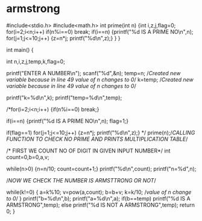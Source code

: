 # armstrong
#include<stdio.h>
#include<math.h>
int prime(int n)
{int i,z,j,flag=0;
 for(i=2;i<n;i++)
     if(n%i==0)
       break;
    if(i==n)
    {printf("%d IS A PRIME NO\n",n);
     for(j=1;j<=10;j++)
       {z=n*j;
       printf("%d\n",z);}
     }
}


int main()
{

  int n,i,z,j,temp,k,flag=0;

  printf("ENTER A NUMBER\n");
  scanf("%d",&n);
  temp=n;  /*Created new variable because in line 49  value of n changes to 0*/
  k=temp;  /*Created new variable because in line 49  value of n changes to 0*/


  printf("k=%d\n",k);
  printf("temp=%d\n",temp);

  /*for(i=2;i<n;i++)
    {if(n%i==0)
       break;}

  if(i==n)
    {printf("%d IS A PRIME NO\n",n);
     flag=1;}

 if(flag==1)
    for(j=1;j<=10;j++)
       {z=n*j;
       printf("%d\n",z);}
       */
 prime(n);/*CALLING FUNCTION TO CHECK NO PRIME AND PRINTS MULTIPLICATION TABLE*/

 /* FIRST WE COUNT NO OF DIGIT IN GIVEN INPUT NUMBER*/
 int count=0,b=0,a,v;

 while(n>0)
 {n=n/10;
 count=count+1;}
 printf("%d\n",count);
 printf("n=%d",n);

 /*NOW WE CHECK THE NUMBER IS ARMSTTRONG OR NOT*/


 while(k!=0)
   {
    a=k%10;
    v=pow(a,count);
    b=b+v;
    k=k/10;        /*value of n change to 0*/
   }
   printf("b=%d\n",b);
   printf("a=%d\n",a);
 if(b==temp)
    printf("%d IS A ARMSTRONG",temp);
 else
    printf("%d IS NOT A ARMSTRONG",temp);
  return 0;
  }
